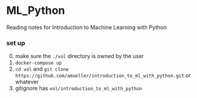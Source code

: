 # ML_Python
Reading notes for Introduction to Machine Learning with Python

### set up 
0. make sure the `./vol` directory is owned by the user 
1. `docker-compose up`
2. `cd vol` and `git clone https://github.com/amueller/introduction_to_ml_with_python.git` or whatever 
3. gitignore has `vol/introduction_to_ml_with_python`
